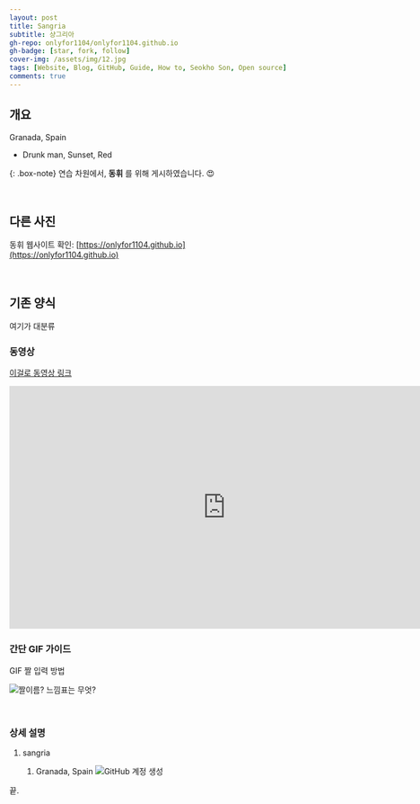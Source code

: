 ```yaml
---
layout: post
title: Sangria
subtitle: 샹그리아
gh-repo: onlyfor1104/onlyfor1104.github.io
gh-badge: [star, fork, follow]
cover-img: /assets/img/12.jpg
tags: [Website, Blog, GitHub, Guide, How to, Seokho Son, Open source]
comments: true
---
```


## 개요

Granada, Spain

- Drunk man, Sunset, Red

{: .box-note}
연습 차원에서, **동휘** 를 위해 게시하였습니다. &#128525;


<br>

## 다른 사진

동휘 웹사이트 확인: [https://onlyfor1104.github.io](https://onlyfor1104.github.io)

<br>

## 기존 양식

여기가 대분류

### 동영상

[이걸로 동영상 링크](https://www.youtube.com/watch?v=a2jcJuxxiFQ&list=PL0NUN1E_oXsyfQZ5H6rFXJHLyQts1-8v_)

<iframe width="770" height="432" src="https://www.youtube.com/embed/a2jcJuxxiFQ" frameborder="0" allowfullscreen></iframe>

<br>

### 간단 GIF 가이드

GIF 짤 입력 방법

![짤이름? 느낌표는 무엇?](../assets/img/simple-guide.gif)

<br>

### 상세 설명

1. sangria

   1. Granada, Spain
      ![GitHub 계정 생성](../assets/img/12.jpg)

끝.
